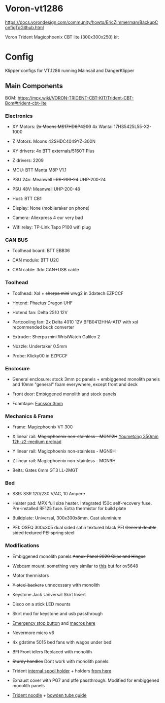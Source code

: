 # Voron-vt1286
https://docs.vorondesign.com/community/howto/EricZimmerman/BackupConfigToGithub.html

Voron Trident Magicphoenix CBT lite (300x300x250) kit


# Config


Klipper configs for VT.1286 running Mainsail and DangerKlipper



## Main Components

BOM: https://mpx.wiki/VORON-TRIDENT-CBT-KIT/Trident-CBT-Bom#trident-cbt-lite


### Electronics

* XY Motors: ~~2x Moons MS17HD6P4200~~ 4x Wantai 17HS5425L55-X2-1000

* Z Motors: Moons 42SHDC4049YZ-300N

* XY drivers: 4x BTT externals/5160T Plus

* Z drivers: 2209

* MCU: BTT Manta M8P V1.1

* PSU 24v: Meanwell ~~LRS-200-24~~ UHP-200-24

* PSU 48V: Meanwell UHP-200-48

* Host: BTT CB1

* Display: None (mobileraker on phone)

* Camera: Aliexpress 4 eur very bad

* Wifi relay: TP-Link Tapo P100 wifi plug


### CAN BUS

* Toolhead board: BTT EBB36

* CAN module: BTT U2C

* CAN cable: 3do CAN+USB cable


### Toolhead

* Toolhead: Xol + ~~sherpa mini~~ wwg2 in 3dxtech EZPCCF

* Hotend: Phaetus Dragon UHF

* Hotend fan: Delta 2510 12V

* Partcooling fan: 2x Delta 4010 12V BFB0412HHA-A117 with xol recommended buck converter

* Extruder: ~~Sherpa mini~~ WristWatch Galileo 2

* Nozzle: Undertaker 0.5mm

* Probe: Klicky00 in EZPCCF


### Enclosure

* General enclosure: stock 3mm pc panels + embiggened monolith panels and 10mm "general" foam everywhere, except front and deck

* Front door: Embiggened monolith and stock panels

* Foamtape: [Funssor 3mm](https://www.aliexpress.com/item/1005005424399100.html)


### Mechanics & Frame

* Frame: Magicphoenix VT 300

* X linear rail: ~~Magicphoenix non-stainless - MGN12H~~ [Youmetong 350mm 12h-z2-medium preload](https://www.aliexpress.com/item/1005001463833841.html)

* Y linear rail: Magicphoenix non-stainless - MGN9H

* Z linear rail: Magicphoenix non-stainless - MGN9H

* Belts: Gates 6mm GT3 LL-2MGT




### Bed

* SSR: SSR 120/230 V/AC, 10 Ampere

* Heater pad: MPX full size heater. Integrated 150c self-recovery fuse. Pre-installed RF125 fuse. Extra thermistor for build plate

* Buildplate: Universal, 300x300x8mm. Cast aluminium

* PEI: OSEQ 300x305 dual sided satin textured black PEI ~~General double sided textured PEI spring steel~~ 


### Modifications

* Embiggened monolith panels ~~Annex Panel 2020 Clips and Hinges~~

* Webcam mount: something very similar to [this](https://www.printables.com/model/404254-2020-alu-extrusion-webcam-mount-for-aukey-1080p-we) but for ov5648

* Motor thermistors

* ~~Y steel backers~~ unnecessary with monolith

* Keystone Jack Universal Skirt Insert

* Disco on a stick LED mounts

* Skirt mod for keystone and usb passthrough

* [Emergency stop button](https://www.aliexpress.com/item/1005005173725237.html) and [macros here](https://github.com/jontek2/V2-1645-klipper_config/blob/main/macros/emergency_stop.cfg)
  
* Nevermore micro v6 

* 4x gdstime 5015 bed fans with wagos under bed

* ~~BFI Front idlers~~ Replaced with monolith
 
* ~~Sturdy handles~~ Dont work with monolith panels

* Trident [internal spool holder](https://www.teamfdm.com/files/file/619-trident-simple-internal-spool-holder-bowden-guide-60degrees-curved/?tab=details) + holders [from here](https://github.com/elcrni/Voron-Mods/tree/main/Trident_Internal_Spool_Holder)

* Exhaust cover with PG7 and ptfe passthrough. Modified for embiggened monolith panels

* [Trident noodle](https://github.com/Diyshift/3D-Printer/tree/main/Trident%20Noodle) + [bowden tube guide](https://github.com/VoronDesign/VoronUsers/tree/main/printer_mods/Galvanic/Bowden_Tube_Guide)






